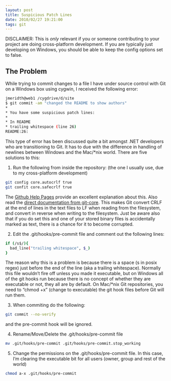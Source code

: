 ```yaml
---
layout: post
title: Suspicious Patch Lines
date: 2010/02/27 19:21:00
tags: git
---
```



DISCLAIMER: This is _only_ relevant if you or someone contributing to your project are doing cross-platform development. If you are typically just developing on Windows, you should be able to keep the config options set to false.

## The Problem

While trying to commit changes to a file I have under source control with Git on a Windows box using cygwin, I received the following error:
    
```bash    
jmeridth@web1 /cygdrive/d/site
$ git commit -am "changed the README to show authors"
*
* You have some suspicious patch lines:
*
* In README
* trailing whitespace (line 26)
README:26:
```    

This type of error has been discussed quite a bit amongst .NET developers who are transitioning to Git. It has to due with the difference in handling of newlines between Windows and the Mac/*nix world. There are five solutions to this:

1) Run the following from inside the repository: (the one I usually use, due to my cross-platform development)
    
```bash    
git config core.autocrlf true
git confit core.safecrlf true
```    

The [Github Help Pages](http://help.github.com/dealing-with-lineendings/) provide an excellent explanation about this. Also read the [direct documentation from git-core](http://www.kernel.org/pub/software/scm/git-core/docs/git-config.html). This makes Git convert CRLF at the end of lines in the text files to LF when reading from the filesystem, and convert in reverse when writing to the filesystem. Just be aware also that if you do set this and one of your stored binary files is accidentally marked as text, there is a chance for it to become corrupted.

2) Edit the .git/hooks/pre-commit file and comment out the following lines:
    
```bash    
if (/s$/){
  bad_line("trailing whitespace", $_)
}
```

The reason why this is a problem is because there is a space (s in posix regex) just before the end of the line (aka a trailing whitespace). Normally this file wouldn’t fire off unless you made it executable, but on Windows all of the git hooks run because there is no concept of whether they are executable or not, they all are by default. On Mac/*nix Git repositories, you need to “chmod +x” (change to executable) the git hook files before Git will run them.

3) When commiting do the following:
    
```bash   
git commit --no-verify
```

and the pre-commit hook will be ignored.

4) Rename/Move/Delete the .git/hooks/pre-commit file
    
```bash    
mv .git/hooks/pre-commit .git/hooks/pre-commit.stop_working
``` 

5) Change the permissions on the .git/hooks/pre-commit file. In this case, I’m clearing the executable bit for all users (owner, group and rest of the world)
    
```bash    
chmod a-x .git/hooks/pre-commit
```
